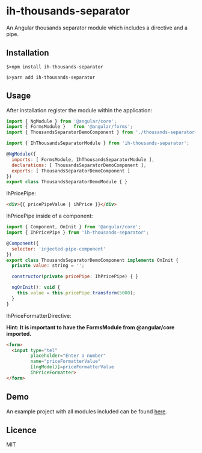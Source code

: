 # ih-thousands-separator #
An Angular thousands separator module which includes a directive and a pipe.

## Installation ##
```
$>npm install ih-thousands-separator
```
```
$>yarn add ih-thousands-separator
```

## Usage ##
After installation register the module within the application:
```javascript
import { NgModule } from '@angular/core';
import { FormsModule }   from '@angular/forms';
import { ThousandsSeparatorDemoComponent } from './thousands-separator-demo.component';

import { IhThousandsSeparatorModule } from 'ih-thousands-separator';

@NgModule({
  imports: [ FormsModule, IhThousandsSeparatorModule ],
  declarations: [ ThousandsSeparatorDemoComponent ],
  exports: [ ThousandsSeparatorDemoComponent ]
})
export class ThousandsSeparatorDemoModule { }
```

IhPricePipe:
```html
<div>{{ pricePipeValue | ihPrice }}</div>
```

IhPricePipe inside of a component:
```javascript
import { Component, OnInit } from '@angular/core';
import { IhPricePipe } from 'ih-thousands-separator';

@Component({
  selector: 'injected-pipe-component'
})
export class ThousandsSeparatorDemoComponent implements OnInit {
  private value: string = '';

  constructor(private pricePipe: IhPricePipe) { }

  ngOnInit(): void {
    this.value = this.pricePipe.transform(5000);
  }
}
```

IhPriceFormatterDirective:

__Hint: It is important to have the FormsModule from @angular/core imported.__
```html
<form>
  <input type="tel"
         placeholder="Enter a number"
         name="priceFormatterValue"
         [(ngModel)]=priceFormatterValue 
         ihPriceFormatter>
</form>
```

## Demo ##
An example project with all modules included can be found [here](https://stackblitz.com/edit/interhyp-angular-modules).

## Licence ##
MIT
